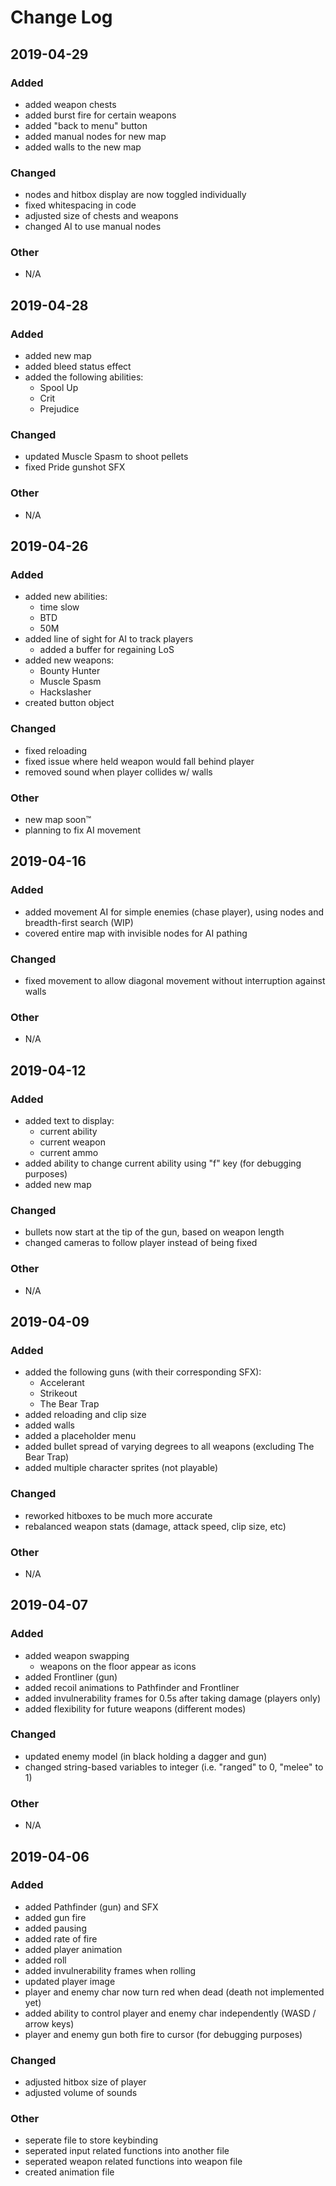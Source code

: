 # Change Log
## 2019-04-29
### Added
- added weapon chests 
- added burst fire for certain weapons
- added "back to menu" button
- added manual nodes for new map
- added walls to the new map

### Changed
- nodes and hitbox display are now toggled individually
- fixed whitespacing in code
- adjusted size of chests and weapons
- changed AI to use manual nodes

### Other
- N/A


## 2019-04-28
### Added
- added new map
- added bleed status effect
- added the following abilities:
	- Spool Up
	- Crit
	- Prejudice
	
### Changed
- updated Muscle Spasm to shoot pellets
- fixed Pride gunshot SFX

### Other
- N/A

## 2019-04-26
### Added
- added new abilities: 
	- time slow
	- BTD
	- 50M
- added line of sight for AI to track players
  - added a buffer for regaining LoS
- added new weapons:
	- Bounty Hunter
	- Muscle Spasm
	- Hackslasher
- created button object

### Changed
- fixed reloading 
- fixed issue where held weapon would fall behind player
- removed sound when player collides w/ walls

### Other
- new map soon™
- planning to fix AI movement


## 2019-04-16
### Added
- added movement AI for simple enemies (chase player), using nodes and breadth-first search (WIP)
- covered entire map with invisible nodes for AI pathing 

### Changed
- fixed movement to allow diagonal movement without interruption against walls

### Other
- N/A


## 2019-04-12
### Added
- added text to display:
  - current ability
  - current weapon
  - current ammo
- added ability to change current ability using "f" key (for debugging purposes)
- added new map

### Changed  
- bullets now start at the tip of the gun, based on weapon length
- changed cameras to follow player instead of being fixed

### Other
- N/A


## 2019-04-09
### Added
- added the following guns (with their corresponding SFX):
  - Accelerant
  - Strikeout
  - The Bear Trap
- added reloading and clip size
- added walls
- added a placeholder menu
- added bullet spread of varying degrees to all weapons (excluding The Bear Trap)
- added multiple character sprites (not playable)

### Changed
- reworked hitboxes to be much more accurate
- rebalanced weapon stats (damage, attack speed, clip size, etc)

### Other
- N/A



## 2019-04-07
### Added
- added weapon swapping
  - weapons on the floor appear as icons
- added Frontliner (gun)
- added recoil animations to Pathfinder and Frontliner
- added invulnerability frames for 0.5s after taking damage (players only)
- added flexibility for future weapons (different modes)

### Changed
- updated enemy model (in black holding a dagger and gun)
- changed string-based variables to integer (i.e. "ranged" to 0, "melee" to 1)

### Other
- N/A



## 2019-04-06
### Added
- added Pathfinder (gun) and SFX
- added gun fire
- added pausing 
- added rate of fire
- added player animation
- added roll
- added invulnerability frames when rolling
- updated player image
- player and enemy char now turn red when dead (death not implemented yet)
- added ability to control player and enemy char independently (WASD / arrow keys)
- player and enemy gun both fire to cursor (for debugging purposes)

### Changed
- adjusted hitbox size of player
- adjusted volume of sounds

### Other
- seperate file to store keybinding
- seperated input related functions into another file
- seperated weapon related functions into weapon file
- created animation file
